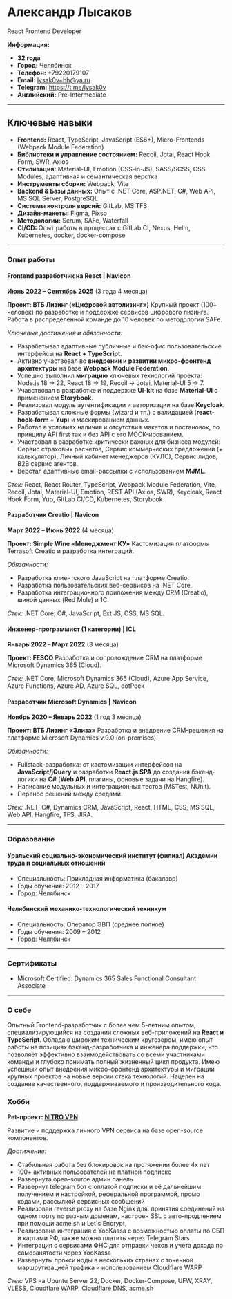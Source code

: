 # **Александр Лысаков**

React Frontend Developer

**Информация:**

- **32 года**
- **Город:** Челябинск
- **Телефон:** +79220179107
- **Email:** [lysak0v+hh@ya.ru](mailto:lysak0v+hh@ya.ru)
- **Telegram:** <https://t.me/lysak0v>
- **Английский:** Pre-Intermediate

---

## **Ключевые навыки**

- **Frontend:** React, TypeScript, JavaScript (ES6+), Micro-Frontends (Webpack Module Federation)
- **Библиотеки и управление состоянием:** Recoil, Jotai, React Hook Form, SWR, Axios
- **Стилизация:** Material-UI, Emotion (CSS-in-JS), SASS/SCSS, CSS Modules, адаптивная и семантическая верстка
- **Инструменты сборки:** Webpack, Vite
- **Backend & Базы данных:** Опыт с .NET Core, ASP.NET, C#, Web API, MS SQL Server, PostgreSQL
- **Системы контроля версий:** GitLab, MS TFS
- **Дизайн-макеты:** Figma, Pixso
- **Методологии:** Scrum, SAFe, Waterfall
- **CI/CD:** Опыт работы в процессах с GitLab CI, Nexus, Helm, Kubernetes, docker, docker-compose

---

### **Опыт работы**

#### **Frontend разработчик на React | Navicon**

**Июнь 2022 – Сентябрь 2025** (3 года 4 месяца)

**Проект: ВТБ Лизинг («Цифровой автолизинг»)**
Крупный проект (100+ человек) по разработке и поддержке сервисов цифрового лизинга. Работа в распределенной команде до 10 человек по методологии SAFe.

_Ключевые достижения и обязанности:_

- Разрабатывал адаптивные публичные и бэк-офис пользовательские интерфейсы на **React + TypeScript**.
- Активно участвовал во **внедрении и развитии микро-фронтенд архитектуры** на базе **Webpack Module Federation**.
- Успешно выполнил **миграцию** ключевых технологий проекта: Node.js 18 -> 22, React 18 -> 19, Recoil -> Jotai, Material-UI 5 -> 7.
- Учавствовал в разработке и поддержке **UI-kit** на базе **Material-UI** с применением **Storybook**.
- Реализовал модуль аутентификации и авторизации на базе **Keycloak**.
- Разрабатывал сложные формы (wizard и тп.) с валидацией (**react-hook-form + Yup**) и маскированием данных.
- Работал в условиях наличия и отсутствия макетов и постановок, по принципу API first так и без API с его MOCK-ированием.
- Участвовал в разработке критически важных для бизнеса модулей: Сервис страховых расчетов, Сервис коммерческих предложений (+ калькулятор), Личный кабинет менеджеров (КУЛС), Сервис лидов, B2B сервис агентов.
- Верстал адаптивные email-рассылки с использованием **MJML**.

_Стек:_ React, React Router, TypeScript, Webpack Module Federation, Vite, Recoil, Jotai, Material-UI, Emotion, REST API (Axios, SWR), Keycloak, React Hook Form, Yup, GitLab CI/CD, Kubernetes, Storybook

#### **Разработчик Creatio | Navicon**

**Март 2022 – Июнь 2022** (4 месяца)

**Проект: Simple Wine «Менеджмент КУ»**
Кастомизация платформы Terrasoft Creatio и разработка интеграций.

_Обязанности:_

- Разработка клиентского JavaScript на платформе Creatio.
- Разработка пользовательских веб-сервисов на .NET Core.
- Разработка интеграционного приложения между CRM (Creatio), шиной данных (Red Mule) и 1С.

_Стек:_ .NET Core, C#, JavaScript, Ext JS, CSS, MS SQL.

#### **Инженер-программист (1 категории) | ICL**

**Январь 2022 – Март 2022** (3 месяца)

**Проект: FESCO**
Разработка и сопровождение CRM на платформе Microsoft Dynamics 365 (Cloud).

_Стек:_ .NET Core, Microsoft Dynamics 365 (Cloud), Azure App Service, Azure Functions, Azure AD, Azure SQL, dotPeek

#### **Разработчик Microsoft Dynamics | Navicon**

**Ноябрь 2020 – Январь 2022** (1 год 3 месяца)

**Проект: ВТБ Лизинг «Элиза»**
Разработка и внедрение CRM-решения на платформе Microsoft Dynamics v.9.0 (on-premises).

_Обязанности:_

- Fullstack-разработка: от кастомизации интерфейсов на **JavaScript/jQuery** и разработки **React.js SPA** до создания бэкенд-логики на **C#** (**Web API**, плагины, фоновые задачи на Hangfire).
- Написание модульных и интеграционных тестов (MSTest, NUnit).
- Перенос решений между средами.

_Стек:_ .NET, C#, Dynamics CRM, JavaScript, React, HTML, CSS, MS SQL, Web API, Hangfire, TFS, JIRA.

---

### **Образование**

#### **Уральский социально-экономический институт (филиал) Академии труда и социальных отношений**

- Специальность: Прикладная информатика (бакалавр)
- Годы обучения: 2012 – 2017
- Город: Челябинск

#### **Челябинский механико-технологический техникум**

- Специальность: Оператор ЭВП (среднее полное)
- Годы обучения: 2009 – 2012
- Город: Челябинск

---

### **Сертификаты**

- Microsoft Certified: Dynamics 365 Sales Functional Consultant Associate

---

### **О себе**

Опытный Frontend-разработчик с более чем 5-летним опытом, специализирующийся на создании сложных веб-приложений на **React и TypeScript**. Обладаю широким техническим кругозором, имею опыт работы на позициях бэкенд-разработчика и инженера поддержки, что позволяет эффективно взаимодействовать со всеми участниками команды и глубоко понимать полный жизненный цикл продукта. Имею успешный опыт внедрения микро-фронтенд архитектуры и миграции крупных проектов на новые версии стека технологий. Нацелен на создание качественного, поддерживаемого и производительного кода.

### **Хобби**

**Pet-проект: [NITRO VPN](https://t.me/nitro_vpn_sales_bot?start=bDWHVsgayvpjWK)**

Развитие и поддержка личного VPN сервиса на базе open-source компонентов.

_Достижение:_

- Стабильная работа без блокировок на протяжении более 4х лет
- 100+ активных пользователей на платной подписке
- Развернута open-source админ панель
- Развернут telegram бот с оплатой подписки и её дальнейшим получением и настройкой, реферальной программой, промо кодами, рассылкой сервисных сообщений
- Реализован reverse proxy на базе Nginx для. принятия соединений на одном порту по разным доменам, настроен SSL c авто-продлением при помощи acme.sh и Let`s Encrypt,
- Реализована интеграция с YooKassa с возможностью оплаты по СБП и картами РФ, также можно платить через Telegram Stars
- Интеграция с сервисами ФНС для отправки чеков и учета дохода по самозанятости через YooKassa
- Развернуты прокси ноды в нескольких странах с точечной маршрутизацией трафика и использованием Cloudflare WARP

_Стек:_ VPS на Ubuntu Server 22, Docker, Docker-Compose, UFW, XRAY, VLESS, Cloudflare WARP, Cloudflare DNS, acme.sh
